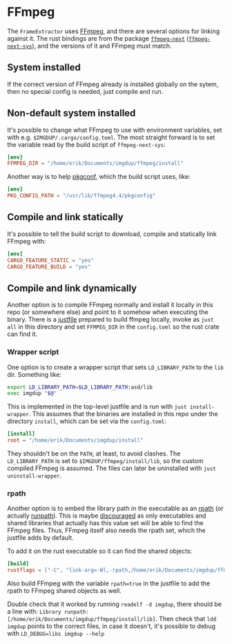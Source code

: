# FFmpeg
The `FrameExtractor` uses [FFmpeg](https://ffmpeg.org/), and there are
several options for linking against it. The rust bindings are from the
package [`ffmpeg-next`](https://crates.io/crates/ffmpeg-next)
([`ffmpeg-next-sys`](https://crates.io/crates/ffmpeg-sys-next)),
and the versions of it and FFmpeg must match.

## System installed
If the correct version of FFmpeg already is installed globally on the
sytem, then no special config is needed, just compile and run.

## Non-default system installed
It's possible to change what FFmpeg to use with environment variables,
set with e.g. `$IMGDUP/.cargo/config.toml`. The most straight forward
is to set the variable read by the build script of `ffmpeg-next-sys`:

```toml
[env]
FFMPEG_DIR = "/home/erik/Documents/imgdup/ffmpeg/install"
```

Another way is to help [pkgconf](http://pkgconf.org/), which the build
script uses, like:

```toml
[env]
PKG_CONFIG_PATH = "/usr/lib/ffmpeg4.4/pkgconfig"
```

## Compile and link statically
It's possible to tell the build script to download, compile and statically link FFmpeg with:

```toml
[env]
CARGO_FEATURE_STATIC = "yes"
CARGO_FEATURE_BUILD = "yes"
```

## Compile and link dynamically
Another option is to compile FFmpeg normally and install it locally in
this repo (or somewhere else) and point to it somehow when executing
the binary. There is a [justfile](https://github.com/casey/just)
prepared to build ffmpeg locally, invoke as `just all` in this
directory and set `FFMPEG_DIR` in the `config.toml` so the rust crate
can find it.

### Wrapper script
One option is to create a wrapper script that sets `LD_LIBRARY_PATH`
to the `lib` dir. Something like:

```sh
export LD_LIBRARY_PATH=$LD_LIBRARY_PATH:asd/lib
exec imgdup "$@"
```

This is implemented in the top-level justfile and is run with
`just install-wrapper`. This assumes that the binaries are installed
in this repo under the directory `install`, which can be set via the
`config.toml`:

```toml
[install]
root = "/home/erik/Documents/imgdup/install"
```

They shouldn't be on the `PATH`, at least, to avoid clashes.
The `LD_LIBRARY_PATH` is set to `$IMGDUP/ffmpeg/install/lib`, so the
custom compiled FFmpeg is assumed. The files can later be uninstalled
with `just uninstall-wrapper`.

### rpath
Another option is to embed the library path in the executable as an
[rpath](https://aimlesslygoingforward.com/blog/2014/01/19/bundling-shared-libraries-on-linux/)
(or actually
[runpath](https://amir.rachum.com/shared-libraries/#rpath-and-runpath)).
This is maybe [discouraged](https://wiki.debian.org/RpathIssue) as
only executables and shared libraries that actually has this value set
will be able to find the FFmpeg files. Thus, FFmpeg itself also needs
the rpath set, which the justfile adds by default.

To add it on the rust executable so it can find the shared objects:

```toml
[build]
rustflags = ["-C", "link-arg=-Wl,-rpath,/home/erik/Documents/imgdup/ffmpeg/install/lib"]
```

Also build FFmpeg with the variable `rpath=true` in the justfile to
add the rpath to FFmpeg shared objects as well.

Double check that it worked by running `readelf -d imgdup`, there
should be a line with: `Library runpath:
[/home/erik/Documents/imgdup/ffmpeg/install/lib]`. Then check that
`ldd imgdup` points to the correct files, in case it doesn't, it's
possible to debug with `LD_DEBUG=libs imgdup --help`
